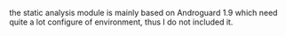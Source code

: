 the static analysis module is mainly based on Androguard 1.9 which need quite a lot configure of environment, thus I do not included it.
